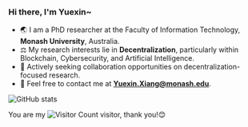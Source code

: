 ### Hi there, I'm Yuexin~

- 🌏 I am a PhD researcher at the Faculty of Information Technology, **Monash University**, Australia.
- ⚖️ My research interests lie in **Decentralization**, particularly within Blockchain, Cybersecurity, and Artificial Intelligence.
- 🤝 Actively seeking collaboration opportunities on decentralization-focused research.
- 📧 Feel free to contact me at **Yuexin.Xiang@monash.edu**.

![GitHub stats](https://github-readme-stats.vercel.app/api?username=Y-Xiang-hub&show_icons=true&theme=radical)

You are my ![Visitor Count](https://profile-counter.glitch.me/Y-Xiang-hub/count.svg) visitor, thank you!😊
